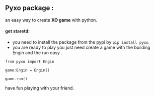 ## Pyxo package :

an easy way to create **XO game** with python.

#### get staretd:

* you need to install the package from the pypi by `pip install pyxo`.
* you are ready to play you just need create a game with the building Engin and the run easy .

```{python}
from pyxo import Engin

game:Engin = Engin()

game.run()

```

have fun playing with your friend.
